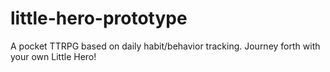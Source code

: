 # little-hero-prototype
A pocket TTRPG based on daily habit/behavior tracking. Journey forth with your own Little Hero!
